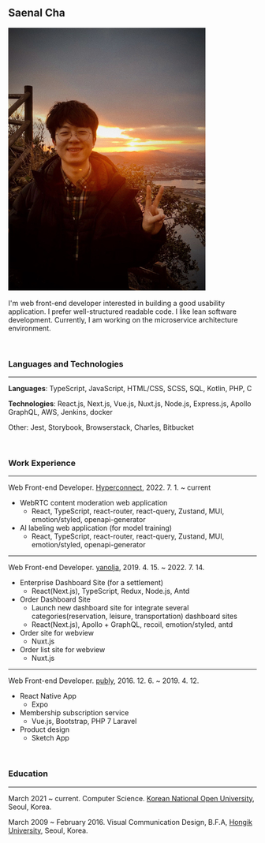 ## Saenal Cha

<img src="./assets/img/profile-2.jpg" title="profile" alt="profile_image"/> 

I'm web front-end developer interested in building a good usability application. 
I prefer well-structured readable code.
I like lean software development.
Currently, I am working on the microservice architecture environment.

<br>

### Languages and Technologies

---
**Languages**: TypeScript, JavaScript, HTML/CSS, SCSS, SQL, Kotlin, PHP, C

**Technologies**: React.js, Next.js, Vue.js, Nuxt.js, Node.js, Express.js, Apollo GraphQL, AWS, Jenkins, docker

Other: Jest, Storybook, Browserstack, Charles, Bitbucket


<br>

### Work Experience

---

Web Front-end Developer. [Hyperconnect](https://hyperconnect.com/en/), 2022. 7. 1. ~ current

* WebRTC content moderation web application 
  * React, TypeScript, react-router, react-query, Zustand, MUI, emotion/styled, openapi-generator
* AI labeling web application (for model training)
  * React, TypeScript, react-router, react-query, Zustand, MUI, emotion/styled, openapi-generator

---

Web Front-end Developer. [yanolja](https://yanolja.in/en/), 2019. 4. 15. ~ 2022. 7. 14.

* Enterprise Dashboard Site (for a settlement)
  * React(Next.js), TypeScript, Redux, Node.js, Antd
* Order Dashboard Site
  * Launch new dashboard site for integrate several categories(reservation, leisure, transportation) dashboard sites
  * React(Next.js), Apollo + GraphQL, recoil, emotion/styled, antd
* Order site for webview
  * Nuxt.js
* Order list site for webview
  * Nuxt.js

---

Web Front-end Developer. [publy](https://publy.co/), 2016. 12. 6. ~ 2019. 4. 12.

* React Native App
  * Expo
* Membership subscription service
  * Vue.js, Bootstrap, PHP 7 Laravel
* Product design
  * Sketch App

<br>

### Education

---

March 2021 ~ current. Computer Science. [Korean National Open University](https://en.wikipedia.org/wiki/Korea_National_Open_University), Seoul, Korea.
 
March 2009 ~ February 2016. Visual Communication Design, B.F.A, [Hongik University](https://en.wikipedia.org/wiki/Hongik_University), Seoul, Korea.

